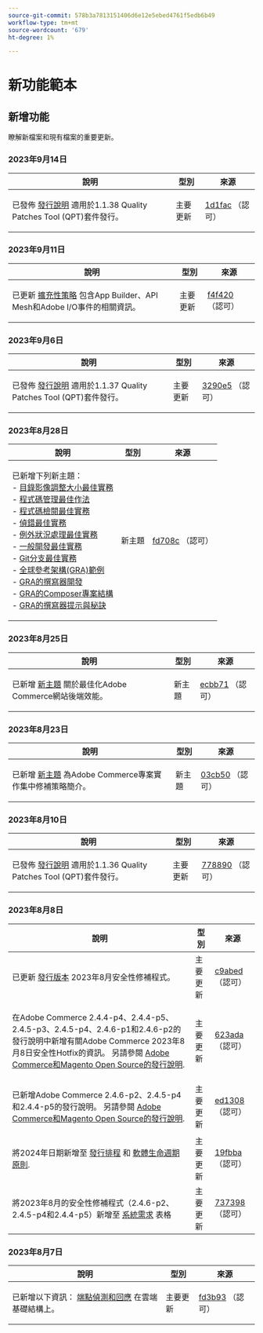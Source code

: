 ```yaml
---
source-git-commit: 578b3a7813151406d6e12e5ebed4761f5edb6b49
workflow-type: tm+mt
source-wordcount: '679'
ht-degree: 1%

---
```

# 新功能範本

## 新增功能

瞭解新檔案和現有檔案的重要更新。

### 2023年9月14日

<table style="table-layout:auto;">
  <thead>
    <tr>
      <th>說明</th>
      <th>型別</th>
      <th>來源</th>
    </tr>
  </thead>
  <tbody>
    <tr>
      <td><p>已發佈 <a href="https://experienceleague.adobe.com/docs/commerce-operations/tools/quality-patches-tool/release-notes.html">發行說明</a> 適用於1.1.38 Quality Patches Tool (QPT)套件發行。</p>
</td>
      <td>主要更新</td>
      <td><a href="https://github.com/AdobeDocs/commerce-operations.en/commit/1d1fac956ceb8f869b60accfe0180c593d659ec1">1d1fac</a> （認可）</td>
    </tr>
  </tbody>
</table>

### 2023年9月11日

<table style="table-layout:auto;">
  <thead>
    <tr>
      <th>說明</th>
      <th>型別</th>
      <th>來源</th>
    </tr>
  </thead>
  <tbody>
    <tr>
      <td><p>已更新 <a href="https://experienceleague.adobe.com/docs/commerce-operations/implementation-playbook/architecture/extensibility-strategy.html">擴充性策略</a> 包含App Builder、API Mesh和Adobe I/O事件的相關資訊。</p>
</td>
      <td>主要更新</td>
      <td><a href="https://github.com/AdobeDocs/commerce-operations.en/commit/f4f420cee5f9241f56107c4218793af394ba1193">f4f420</a> （認可）</td>
    </tr>
  </tbody>
</table>

### 2023年9月6日

<table style="table-layout:auto;">
  <thead>
    <tr>
      <th>說明</th>
      <th>型別</th>
      <th>來源</th>
    </tr>
  </thead>
  <tbody>
    <tr>
      <td><p>已發佈 <a href="https://experienceleague.adobe.com/docs/commerce-operations/tools/quality-patches-tool/release-notes.html">發行說明</a> 適用於1.1.37 Quality Patches Tool (QPT)套件發行。</p>
</td>
      <td>主要更新</td>
      <td><a href="https://github.com/AdobeDocs/commerce-operations.en/commit/3290e58436259a7af81ed81b691a3ad032c812a5">3290e5</a> （認可）</td>
    </tr>
  </tbody>
</table><!-- date_group -->

### 2023年8月28日

<table style="table-layout:auto;">
  <thead>
    <tr>
      <th>說明</th>
      <th>型別</th>
      <th>來源</th>
    </tr>
  </thead>
  <tbody>
    <tr>
      <td><p>已新增下列新主題：<br />- <a href="https://experienceleague.adobe.com/docs/commerce-operations/implementation-playbook/best-practices/development/catalog-image-resizing.html">目錄影像調整大小最佳實務</a><br />- <a href="https://experienceleague.adobe.com/docs/commerce-operations/implementation-playbook/best-practices/development/code-management.html">程式碼管理最佳作法</a><br />- <a href="https://experienceleague.adobe.com/docs/commerce-operations/implementation-playbook/best-practices/development/code-review.html">程式碼檢閱最佳實務</a><br />- <a href="https://experienceleague.adobe.com/docs/commerce-operations/implementation-playbook/best-practices/development/debugging.html">偵錯最佳實務</a><br />- <a href="https://experienceleague.adobe.com/docs/commerce-operations/implementation-playbook/best-practices/development/exception-handling.html">例外狀況處理最佳實務</a><br />- <a href="https://experienceleague.adobe.com/docs/commerce-operations/implementation-playbook/best-practices/development/general.html">一般開發最佳實務</a><br />- <a href="https://experienceleague.adobe.com/docs/commerce-operations/implementation-playbook/best-practices/development/git-branching.html">Git分支最佳實務</a><br />- <a href="https://experienceleague.adobe.com/docs/commerce-operations/implementation-playbook/architecture/global-reference-architecture/examples.html">全球參考架構(GRA)範例</a><br />- <a href="https://experienceleague.adobe.com/docs/commerce-operations/implementation-playbook/architecture/global-reference-architecture/composer/overview.html">GRA的撰寫器開發</a><br />- <a href="https://experienceleague.adobe.com/docs/commerce-operations/implementation-playbook/architecture/global-reference-architecture/composer/project-structure.html">GRA的Composer專案結構</a><br />- <a href="https://experienceleague.adobe.com/docs/commerce-operations/implementation-playbook/architecture/global-reference-architecture/composer/tips-and-tricks.html">GRA的撰寫器提示與秘訣</a></p>
</td>
      <td>新主題</td>
      <td><a href="https://github.com/AdobeDocs/commerce-operations.en/commit/fd708ce4c1ab69f2d6e3a3b10dcd2387ae829368">fd708c</a> （認可）</td>
    </tr>
  </tbody>
</table>

### 2023年8月25日

<table style="table-layout:auto;">
  <thead>
    <tr>
      <th>說明</th>
      <th>型別</th>
      <th>來源</th>
    </tr>
  </thead>
  <tbody>
    <tr>
      <td><p>已新增 <a href="https://experienceleague.adobe.com/docs/commerce-operations/implementation-playbook/best-practices/maintenance/backend-performance.html">新主題</a> 關於最佳化Adobe Commerce網站後端效能。</p>
</td>
      <td>新主題</td>
      <td><a href="https://github.com/AdobeDocs/commerce-operations.en/commit/ecbb71ad8745e4589856c6cbf283212ed61a3664">ecbb71</a> （認可）</td>
    </tr>
  </tbody>
</table>

### 2023年8月23日

<table style="table-layout:auto;">
  <thead>
    <tr>
      <th>說明</th>
      <th>型別</th>
      <th>來源</th>
    </tr>
  </thead>
  <tbody>
    <tr>
      <td><p>已新增 <a href="https://experienceleague.adobe.com/docs/commerce-operations/implementation-playbook/best-practices/maintenance/patching-at-scale.html">新主題</a> 為Adobe Commerce專案實作集中修補策略簡介。</p>
</td>
      <td>新主題</td>
      <td><a href="https://github.com/AdobeDocs/commerce-operations.en/commit/03cb50be0cb18b6079c5c69aafc74c6099610fb0">03cb50</a> （認可）</td>
    </tr>
  </tbody>
</table>

### 2023年8月10日

<table style="table-layout:auto;">
  <thead>
    <tr>
      <th>說明</th>
      <th>型別</th>
      <th>來源</th>
    </tr>
  </thead>
  <tbody>
    <tr>
      <td><p>已發佈 <a href="https://experienceleague.adobe.com/docs/commerce-operations/tools/quality-patches-tool/release-notes.html">發行說明</a> 適用於1.1.36 Quality Patches Tool (QPT)套件發行。</p>
</td>
      <td>主要更新</td>
      <td><a href="https://github.com/AdobeDocs/commerce-operations.en/commit/778890d5840669df958e84381c2aade70a492454">778890</a> （認可）</td>
    </tr>
  </tbody>
</table>

### 2023年8月8日

<table style="table-layout:auto;">
  <thead>
    <tr>
      <th>說明</th>
      <th>型別</th>
      <th>來源</th>
    </tr>
  </thead>
  <tbody>
    <tr>
      <td><p>已更新 <a href="https://experienceleague.adobe.com/docs/commerce-operations/release/versions.html">發行版本</a> 2023年8月安全性修補程式。</p>
</td>
      <td>主要更新</td>
      <td><a href="https://github.com/AdobeDocs/commerce-operations.en/commit/c9abed3c6ca156cdc19e7231f97cf2a8bd8ab100">c9abed</a> （認可）</td>
    </tr>
    <tr>
      <td><p>在Adobe Commerce 2.4.4-p4、2.4.4-p5、2.4.5-p3、2.4.5-p4、2.4.6-p1和2.4.6-p2的發行說明中新增有關Adobe Commerce 2023年8月8日安全性Hotfix的資訊。  另請參閱 <a href="https://experienceleague.adobe.com/docs/commerce-operations/release/notes/overview.html">Adobe Commerce和Magento Open Source的發行說明</a>.</p>
</td>
      <td>主要更新</td>
      <td><a href="https://github.com/AdobeDocs/commerce-operations.en/commit/623ada901bad9f766451d9c9166e82f1cee85c0d">623ada</a> （認可）</td>
    </tr>
    <tr>
      <td><p>已新增Adobe Commerce 2.4.6-p2、2.4.5-p4和2.4.4-p5的發行說明。 另請參閱 <a href="https://experienceleague.adobe.com/docs/commerce-operations/release/notes/overview.html">Adobe Commerce和Magento Open Source的發行說明</a>.</p>
</td>
      <td>主要更新</td>
      <td><a href="https://github.com/AdobeDocs/commerce-operations.en/commit/ed1308771a799bcbaf71a8f82542c45d37f9c141">ed1308</a> （認可）</td>
    </tr>
    <tr>
      <td><p>將2024年日期新增至 <a href="https://experienceleague.adobe.com/docs/commerce-operations/release/planning/schedule.html">發行排程</a> 和 <a href="https://experienceleague.adobe.com/docs/commerce-operations/release/planning/lifecycle-policy.html">軟體生命週期原則</a>.</p>
</td>
      <td>主要更新</td>
      <td><a href="https://github.com/AdobeDocs/commerce-operations.en/commit/19fbba535c047a8d877428afc071540d3fa12390">19fbba</a> （認可）</td>
    </tr>
    <tr>
      <td><p>將2023年8月的安全性修補程式（2.4.6-p2、2.4.5-p4和2.4.4-p5）新增至 <a href="https://experienceleague.adobe.com/docs/commerce-operations/installation-guide/system-requirements.html">系統需求</a> 表格</p>
</td>
      <td>主要更新</td>
      <td><a href="https://github.com/AdobeDocs/commerce-operations.en/commit/7373980a0648be5e0f7dc4a307074d934f646b24">737398</a> （認可）</td>
    </tr>
  </tbody>
</table>

### 2023年8月7日

<table style="table-layout:auto;">
  <thead>
    <tr>
      <th>說明</th>
      <th>型別</th>
      <th>來源</th>
    </tr>
  </thead>
  <tbody>
    <tr>
      <td><p>已新增以下資訊： <a href="https://experienceleague.adobe.com/docs/commerce-operations/implementation-playbook/infrastructure/cloud/security.html">端點偵測和回應</a> 在雲端基礎結構上。</p>
</td>
      <td>主要更新</td>
      <td><a href="https://github.com/AdobeDocs/commerce-operations.en/commit/fd3b93aaa79e84d356217b6adfe7181895e84f07">fd3b93</a> （認可）</td>
    </tr>
  </tbody>
</table><!-- date_group --><!-- month_group --><!-- year_group -->
